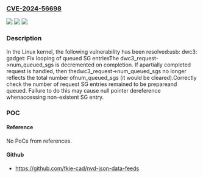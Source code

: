 ### [CVE-2024-56698](https://cve.mitre.org/cgi-bin/cvename.cgi?name=CVE-2024-56698)
![](https://img.shields.io/static/v1?label=Product&message=Linux&color=blue)
![](https://img.shields.io/static/v1?label=Version&message=c96e6725db9d6a04ac1bee881e3034b636d9f71c%3C%208ceb21d76426bbe7072cc3e43281e70c0d664cc7%20&color=brighgreen)
![](https://img.shields.io/static/v1?label=Vulnerability&message=n%2Fa&color=brighgreen)

### Description

In the Linux kernel, the following vulnerability has been resolved:usb: dwc3: gadget: Fix looping of queued SG entriesThe dwc3_request->num_queued_sgs is decremented on completion. If apartially completed request is handled, then thedwc3_request->num_queued_sgs no longer reflects the total number ofnum_queued_sgs (it would be cleared).Correctly check the number of request SG entries remained to be prepareand queued. Failure to do this may cause null pointer dereference whenaccessing non-existent SG entry.

### POC

#### Reference
No PoCs from references.

#### Github
- https://github.com/fkie-cad/nvd-json-data-feeds

